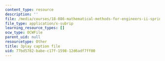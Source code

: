 ```yaml
---
content_type: resource
description: ''
file: /media/courses/18-086-mathematical-methods-for-engineers-ii-spring-2006/77bd5782babec17f159812d6adf7ff00_0aa6fUHTTeU.srt
file_type: application/x-subrip
learning_resource_types: []
ocw_type: OCWFile
parent_uid: null
resourcetype: Other
title: 3play caption file
uid: 77bd5782-babe-c17f-1598-12d6adf7ff00
---
```

